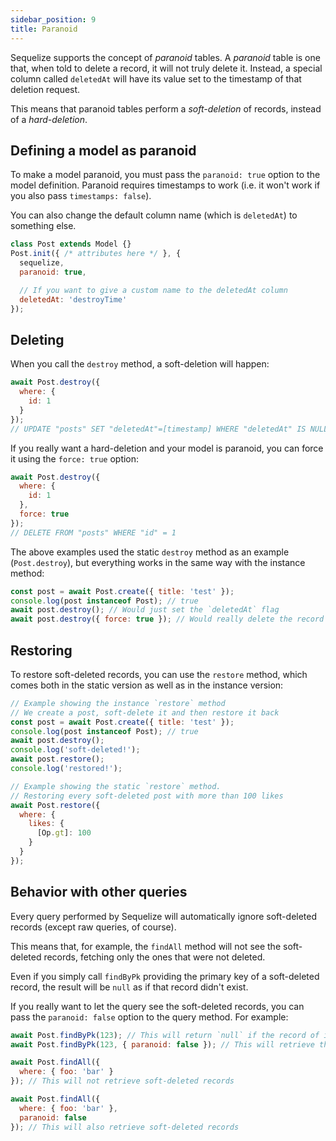 ```yaml
---
sidebar_position: 9
title: Paranoid
---
```


Sequelize supports the concept of *paranoid* tables. A *paranoid* table is one that, when told to delete a record, it will not truly delete it. Instead, a special column called `deletedAt` will have its value set to the timestamp of that deletion request.

This means that paranoid tables perform a *soft-deletion* of records, instead of a *hard-deletion*.

## Defining a model as paranoid

To make a model paranoid, you must pass the `paranoid: true` option to the model definition. Paranoid requires timestamps to work (i.e. it won't work if you also pass `timestamps: false`).

You can also change the default column name (which is `deletedAt`) to something else.

```js
class Post extends Model {}
Post.init({ /* attributes here */ }, {
  sequelize,
  paranoid: true,

  // If you want to give a custom name to the deletedAt column
  deletedAt: 'destroyTime'
});
```

## Deleting

When you call the `destroy` method, a soft-deletion will happen:

```js
await Post.destroy({
  where: {
    id: 1
  }
});
// UPDATE "posts" SET "deletedAt"=[timestamp] WHERE "deletedAt" IS NULL AND "id" = 1
```

If you really want a hard-deletion and your model is paranoid, you can force it using the `force: true` option:

```js
await Post.destroy({
  where: {
    id: 1
  },
  force: true
});
// DELETE FROM "posts" WHERE "id" = 1
```

The above examples used the static `destroy` method as an example (`Post.destroy`), but everything works in the same way with the instance method:

```js
const post = await Post.create({ title: 'test' });
console.log(post instanceof Post); // true
await post.destroy(); // Would just set the `deletedAt` flag
await post.destroy({ force: true }); // Would really delete the record
```

## Restoring

To restore soft-deleted records, you can use the `restore` method, which comes both in the static version as well as in the instance version:

```js
// Example showing the instance `restore` method
// We create a post, soft-delete it and then restore it back
const post = await Post.create({ title: 'test' });
console.log(post instanceof Post); // true
await post.destroy();
console.log('soft-deleted!');
await post.restore();
console.log('restored!');

// Example showing the static `restore` method.
// Restoring every soft-deleted post with more than 100 likes
await Post.restore({
  where: {
    likes: {
      [Op.gt]: 100
    }
  }
});
```

## Behavior with other queries

Every query performed by Sequelize will automatically ignore soft-deleted records (except raw queries, of course).

This means that, for example, the `findAll` method will not see the soft-deleted records, fetching only the ones that were not deleted.

Even if you simply call `findByPk` providing the primary key of a soft-deleted record, the result will be `null` as if that record didn't exist.

If you really want to let the query see the soft-deleted records, you can pass the `paranoid: false` option to the query method. For example:

```js
await Post.findByPk(123); // This will return `null` if the record of id 123 is soft-deleted
await Post.findByPk(123, { paranoid: false }); // This will retrieve the record

await Post.findAll({
  where: { foo: 'bar' }
}); // This will not retrieve soft-deleted records

await Post.findAll({
  where: { foo: 'bar' },
  paranoid: false
}); // This will also retrieve soft-deleted records
```
